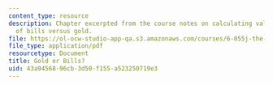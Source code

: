 ```yaml
---
content_type: resource
description: Chapter excerpted from the course notes on calculating value per mass
  of bills versus gold.
file: https://ol-ocw-studio-app-qa.s3.amazonaws.com/courses/6-055j-the-art-of-approximation-in-science-and-engineering-spring-2008/43a9456896cb3d50f155a523250719e3_feb11.pdf
file_type: application/pdf
resourcetype: Document
title: Gold or Bills?
uid: 43a94568-96cb-3d50-f155-a523250719e3
---
```

